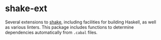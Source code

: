 # shake-ext

Several extensions to [shake](http://shakebuild.com/), including facilities for
building Haskell, as well as various linters. This package includes functions to
determine dependencies automatically from `.cabal` files.
